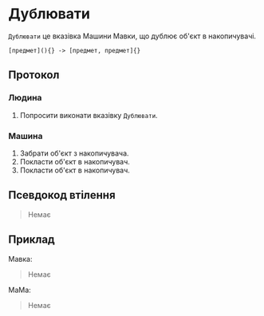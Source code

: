 # Дублювати

`Дублювати` <keyword>це</keyword> вказівка <subject>Машини Мавки</subject>, що дублює об'єкт в накопичувачі.

```
[предмет](){} -> [предмет, предмет]{}
```

## Протокол

### Людина

1. Попросити виконати вказівку `Дублювати`.

### Машина

1. Забрати об'єкт з накопичувача.
2. Покласти об'єкт в накопичувач.
3. Покласти об'єкт в накопичувач.

## Псевдокод втілення

> Немає

## Приклад

<subject>Мавка</subject>:

> Немає

<subject>МаМа</subject>:

> Немає